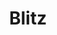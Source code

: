 ---
layout: startup_page
title: "Blitz"
id: "blitznow.in"
permalink: "/blitzblitznow.in04252025/"
website: "https://www.blitznow.in/"
funding_round: "Series A"
funding_amount: "₹51Cr"
investors: "IvyCap Ventures Advisors Private Limited, India Quotient, Alteria Capital, Ramesh Bafna of Zepto, Siddharth from Snitch, Vinit Gautam, CEO, Bestseller, Amitabh Suri, CEO, Arvind Fashion"
about: "Blitz is a quick commerce logistics enabler connecting brands and consumers with 60-minute deliveries from local stores and same-day shipments from urban warehouses. It aims to reshape consumer expectations by providing fast and convenient deliveries, making q-commerce an indispensable part of daily life. The company enhances its delivery infrastructure and expands its dark store network across India."
markets: "Logistics, Q-commerce, Transportation, Supply Chain and Storage"
hq: "Bengaluru, Karnataka, India"
founded_year: "2020"
linkedin: "https://in.linkedin.com/company/blitzquickcommerce"
twitter: ""
instagram: ""
facebook: ""
crunchbase: "https://www.crunchbase.com/organization/blitz-app"
pitchbook: ""

# SEO Optimization
meta_title: "Blitz - Series A Funding (₹51Cr)"
meta_description: "Blitz, Blitz is a quick commerce logistics enabler connecting brands and consumers with 60-minute deliveries from local stores and same-day shipments from ur..."
meta_keywords: "Blitz, Logistics, Q-commerce, Transportation, Supply Chain and Storage, Series A funding"
canonical_url: "https://pkprojectstartups.github.io/projectstartups.com/blitzblitznow.in04252025/"
---